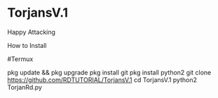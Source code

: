 # TorjansV.1
Happy Attacking




How to Install

#Termux

pkg update && pkg upgrade
pkg install git
pkg install python2
git clone https://github.com/RDTUTORIAL/TorjansV.1
cd TorjansV.1
python2 TorjanRd.py
